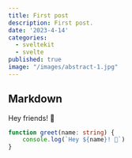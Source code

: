 ```yaml
---
title: First post
description: First post.
date: '2023-4-14'
categories:
  - sveltekit
  - svelte
published: true
image: "/images/abstract-1.jpg"
---
```


## Markdown

Hey friends! 👋

```ts
function greet(name: string) {
	console.log(`Hey ${name}! 👋`)
}
```

